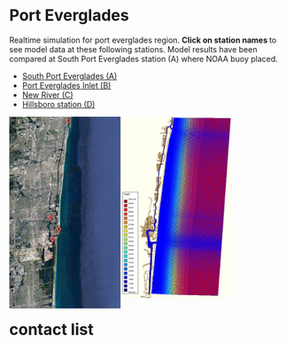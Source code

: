 
<html>  
 <body>
  
 
 <div>
  <h1>Port Everglades</h1>
</div> 

<p>
Realtime simulation for port everglades region. <strong> Click on station names </strong> to see model data at these following stations. Model results have been compared at South Port Everglades station (A) where NOAA buoy placed.
</p>
 
<ul>
 <li><a href="waterlevel_porteverglades.jpg" target="_blank"> South Port Everglades (A)</a></li>
 <li><a href="waterlevel_evergladesinlet.jpg" target="_blank"> Port Everglades Inlet (B)</a></li>
 <li><a href="waterlevel_plantriver.jpg" target="_blank"> New River (C)</a></li>
 <li><a href="waterlevel_hillsboroinlet.jpg" target="_blank"> Hillsboro station (D)</a></li>
 
</ul>

  <a href="gmap4.JPG">
     <img src="gmap4.JPG" width="201" align="left">
  </a> 

  <a href="c24.JPG">
     <img src="c24.JPG" width="201" align="center">
 </a>
 
 <div>
  <h1>contact list </h1>
</div> 

 </body> 
</html>


